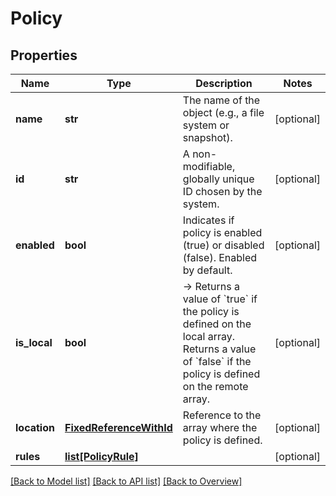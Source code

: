 # Policy

## Properties
Name | Type | Description | Notes
------------ | ------------- | ------------- | -------------
**name** | **str** | The name of the object (e.g., a file system or snapshot). | [optional] 
**id** | **str** | A non-modifiable, globally unique ID chosen by the system. | [optional] 
**enabled** | **bool** | Indicates if policy is enabled (true) or disabled (false). Enabled by default. | [optional] 
**is_local** | **bool** | -&gt; Returns a value of &#x60;true&#x60; if the policy is defined on the local array. Returns a value of &#x60;false&#x60; if the policy is defined on the remote array. | [optional] 
**location** | [**FixedReferenceWithId**](FixedReferenceWithId.md) | Reference to the array where the policy is defined. | [optional] 
**rules** | [**list[PolicyRule]**](PolicyRule.md) |  | [optional] 

[[Back to Model list]](index.md#documentation-for-models) [[Back to API list]](index.md#endpoint-properties) [[Back to Overview]](index.md)



